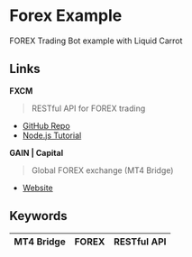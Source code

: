 # Forex Example
FOREX Trading Bot example with Liquid Carrot

## Links

**FXCM**
>RESTful API for FOREX trading
* [GitHub Repo](https://github.com/fxcm/RestAPI)
* [Node.js Tutorial](https://github.com/fxcm/RestAPI/blob/master/Rest_quick_start_guide_nodejs.docx)

**GAIN | Capital**
>Global FOREX exchange (MT4 Bridge)
* [Website](https://www.gaincapital.com/index.shtml)

## Keywords

| MT4 Bridge | FOREX | RESTful API |
| --- | --- | --- |


